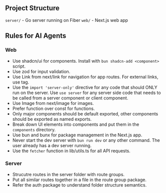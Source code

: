 ## Project Structure

`server/` - Go server running on Fiber
`web/` - Next.js web app

## Rules for AI Agents

### Web

- Use shadcn/ui for components. Install with `bun shadcn-add <component>` script.
- Use zod for input validation.
- Use Link from next/link for navigation for app routes. For external links, use <a> tag.
- Use the `import 'server-only'` directive for any code that should ONLY run on the server. Use `use server` for any server side code that needs to be called from a server component or client component.
- Use Image from next/image for images.
- Prefer function over const for functions.
- Only major components should be default exported, other components should be exported as named exports.
- Break down UI elements into components and put them in the `components` directory.
- Use bun and bunx for package management in the Next.js app.
- Never start the dev server with `bun run dev` or any other command. The user already has a dev server running.
- Use the `fetcher` function in lib/utils.ts for all API requests.

### Server

- Strucutre routes in the server folder with route groups.
- Put all similar routes together in a file in the route group package.
- Refer the auth package to understand folder structure semantics.
